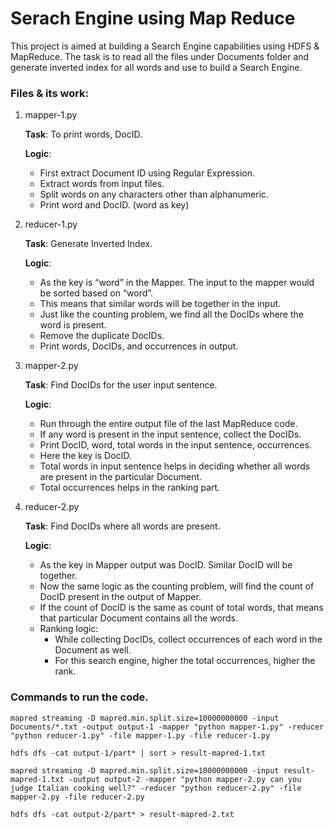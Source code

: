 # Serach Engine using Map Reduce

This project is aimed at building a Search Engine capabilities using HDFS & MapReduce. The task is to read all the files under Documents folder and generate inverted index for all words and use to build a Search Engine.

### Files & its work:
1. mapper-1.py

    **Task**: To print words, DocID.

    **Logic**:  
    - First extract Document ID using Regular Expression.
    - Extract words from input files.
    - Split words on any characters other than alphanumeric.
    - Print word and DocID. (word as key)

2. reducer-1.py

    **Task**: Generate Inverted Index.

    **Logic**:  
    - As the key is “word” in the Mapper. The input to the mapper would be sorted based on “word”.
    -  This means that similar words will be together in the input.
    -  Just like the counting problem, we find all the DocIDs where the word is present.
    - Remove the duplicate DocIDs.
    - Print words, DocIDs, and occurrences in output.

3. mapper-2.py

    **Task**: Find DocIDs for the user input sentence.

    **Logic**:  
    - Run through the entire output file of the last MapReduce code.
    - If any word is present in the input sentence, collect the DocIDs.
    - Print DocID, word, total words in the input sentence, occurrences.
    - Here the key is DocID.
    - Total words in input sentence helps in deciding whether all words are present in the particular Document.
    - Total occurrences helps in the ranking part.

4. reducer-2.py

    **Task**: Find DocIDs where all words are present.

    **Logic**:  
    - As the key in Mapper output was DocID. Similar DocID will be together.
    - Now the same logic as the counting problem, will find the count of DocID present in the output of Mapper.
    - If the count of DocID is the same as count of total words, that means that particular Document contains all the words.
    - Ranking logic:
        - While collecting DocIDs, collect occurrences of each word in the Document as well.
        - For this search engine, higher the total occurrences, higher the rank.

### Commands to run the code.

```
mapred streaming -D mapred.min.split.size=10000000000 -input Documents/*.txt -output output-1 -mapper "python mapper-1.py" -reducer "python reducer-1.py" -file mapper-1.py -file reducer-1.py
```

```
hdfs dfs -cat output-1/part* | sort > result-mapred-1.txt
```

```
mapred streaming -D mapred.min.split.size=10000000000 -input result-mapred-1.txt -output output-2 -mapper "python mapper-2.py can you judge Italian cooking well?" -reducer "python reducer-2.py" -file mapper-2.py -file reducer-2.py
```

```
hdfs dfs -cat output-2/part* > result-mapred-2.txt
```
